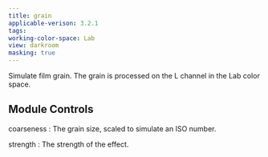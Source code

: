 ```yaml
---
title: grain
applicable-verison: 3.2.1
tags: 
working-color-space: Lab 
view: darkroom
masking: true
---
```


Simulate film grain. The grain is processed on the L channel in the Lab color space.

## Module Controls

coarseness
: The grain size, scaled to simulate an ISO number.

strength
: The strength of the effect.